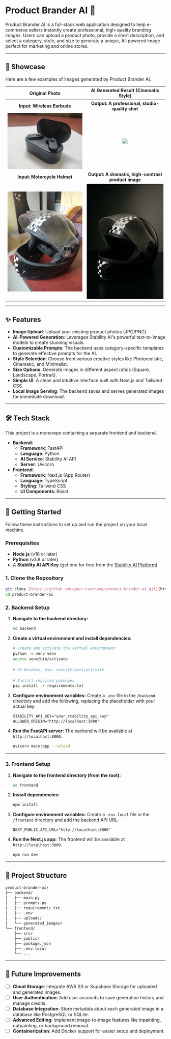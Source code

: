 # Product Brander AI 🚀

Product Brander AI is a full-stack web application designed to help e-commerce sellers instantly create professional, high-quality branding images. Users can upload a product photo, provide a short description, and select a category, style, and size to generate a unique, AI-powered image perfect for marketing and online stores.

---

## 📸 Showcase

Here are a few examples of images generated by Product Brander AI.

| Original Photo | AI Generated Result (Cinematic Style) |
| :---: | :---: |
| **Input: Wireless Earbuds** | **Output: A professional, studio-quality shot** |
| <img src="https://github.com/LakshaySindhu/product-brander-ai/blob/main/Image_store/input_images/earbuds_input_2.jpeg" width="400"> | <img src="[URL_FOR_GENERATED_PERFUME](https://github.com/LakshaySindhu/product-brander-ai/blob/main/Image_store/output_images/earbuds_output.png)" width="400"> |
| **Input: Motorcycle Helmet** | **Output: A dramatic, high-contrast product image** |
| <img src="https://github.com/LakshaySindhu/product-brander-ai/blob/main/Image_store/input_images/helmet_input.jpeg" width="400"> | <img src="https://github.com/LakshaySindhu/product-brander-ai/blob/main/Image_store/output_images/helmet_output.png" width="400"> |


---

## ✨ Features

-   **Image Upload**: Upload your existing product photos (JPG/PNG).
-   **AI-Powered Generation**: Leverages Stability AI's powerful text-to-image models to create stunning visuals.
-   **Customizable Prompts**: The backend uses category-specific templates to generate effective prompts for the AI.
-   **Style Selection**: Choose from various creative styles like Photorealistic, Cinematic, and Minimalist.
-   **Size Options**: Generate images in different aspect ratios (Square, Landscape, Portrait).
-   **Simple UI**: A clean and intuitive interface built with Next.js and Tailwind CSS.
-   **Local Image Serving**: The backend saves and serves generated images for immediate download.

---

## 🛠️ Tech Stack

This project is a monorepo containing a separate frontend and backend.

-   **Backend**:
    -   **Framework**: FastAPI
    -   **Language**: Python
    -   **AI Service**: Stability AI API
    -   **Server**: Uvicorn
-   **Frontend**:
    -   **Framework**: Next.js (App Router)
    -   **Language**: TypeScript
    -   **Styling**: Tailwind CSS
    -   **UI Components**: React

---

## 🚀 Getting Started

Follow these instructions to set up and run the project on your local machine.

### Prerequisites

-   **Node.js** (v18 or later)
-   **Python** (v3.8 or later)
-   A **Stability AI API Key** (get one for free from the [Stability AI Platform](https://platform.stability.ai/))

### 1. Clone the Repository

```bash
git clone [https://github.com/your-username/product-brander-ai.git](https://github.com/your-username/product-brander-ai.git)
cd product-brander-ai
```

### 2. Backend Setup

1.  **Navigate to the backend directory:**
    ```bash
    cd backend
    ```

2.  **Create a virtual environment and install dependencies:**
    ```bash
    # Create and activate the virtual environment
    python -m venv venv
    source venv/bin/activate
    
    # On Windows, use: venv\Scripts\activate
    
    # Install required packages
    pip install -r requirements.txt
    ```

3.  **Configure environment variables:** Create a `.env` file in the `/backend` directory and add the following, replacing the placeholder with your actual key:
    ```env
    STABILITY_API_KEY="your_stability_api_key"
    ALLOWED_ORIGIN="http://localhost:3000"
    ```

4.  **Run the FastAPI server:**
    The backend will be available at `http://localhost:8000`.
    ```bash
    uvicorn main:app --reload
    ```

---

### 3. Frontend Setup

1.  **Navigate to the frontend directory (from the root):**
    ```bash
    cd frontend
    ```

2.  **Install dependencies:**
    ```bash
    npm install
    ```

3.  **Configure environment variables:** Create a `.env.local` file in the `/frontend` directory and add the backend API URL:
    ```env
    NEXT_PUBLIC_API_URL="http://localhost:8000"
    ```

4.  **Run the Next.js app:**
    The frontend will be available at `http://localhost:3000`.
    ```bash
    npm run dev
    ```

---

## 📂 Project Structure

```
product-brander-ai/
├── backend/
│   ├── main.py
│   ├── prompts.py
│   ├── requirements.txt
│   ├── .env
│   ├── uploads/
│   └── generated_images/
└── frontend/
    ├── src/
    ├── public/
    ├── package.json
    ├── .env.local
    └── ...
```

---

## 🔮 Future Improvements

-   [ ] **Cloud Storage**: Integrate AWS S3 or Supabase Storage for uploaded and generated images.
-   [ ] **User Authentication**: Add user accounts to save generation history and manage credits.
-   [ ] **Database Integration**: Store metadata about each generated image in a database like PostgreSQL or SQLite.
-   [ ] **Advanced Editing**: Implement image-to-image features like inpainting, outpainting, or background removal.
-   [ ] **Containerization**: Add Docker support for easier setup and deployment.
